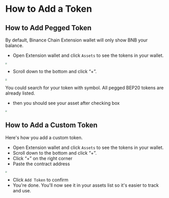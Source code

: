 # How to Add a  Token
## How to Add Pegged Token

By default, Binance Chain Extension wallet will only show BNB your balance.

- Open Extension wallet and click `Assets` to see the tokens in your wallet.

<img src="https://community.binance.org/assets/uploads/files/1609816535105-3d0d47a9-19d5-4819-865c-02fdea089a20-image.png" style="zoom:33%;" />

- Scroll down to the bottom and click “+”.

<img src="https://community.binance.org/assets/uploads/files/1609816575393-7754a8bd-f756-4931-bedb-a3c1a61ca3df-image.png" style="zoom:33%;" />

You could search for your token with symbol. All pegged BEP20 tokens are already listed. 

-  then you should see your asset after checking box

<img src="https://community.binance.org/assets/uploads/files/1609816616678-60f1a87d-14f5-43f9-9b7c-bd3755611fea-image.png" style="zoom:33%;" />


## How to Add a Custom Token

Here's how you add a custom token.

- Open Extension wallet and click `Assets` to see the tokens in your wallet.
- Scroll down to the bottom and click “+”.
- Click “+” on the right corner 
- Paste the contract address 

<img src="https://community.binance.org/assets/uploads/files/1609838881989-408b713b-0419-4e59-b552-a8c485a39d2c-image.png" style="zoom:33%;" />



- Click `Add Token` to confirm
- You're done. You'll now see it in your assets list so it's easier to track and use.



